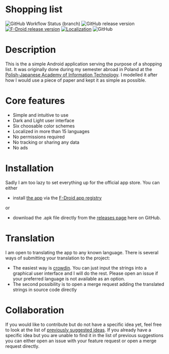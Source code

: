 # Shopping list
![GitHub Workflow Status (branch)](https://img.shields.io/github/actions/workflow/status/Abrynos/ShoppingList/ci.yml?branch=main&label=Build&logo=github)
![GitHub release version](https://img.shields.io/github/v/release/Abrynos/ShoppingList?label=Stable&logo=github)
[![F-Droid release version](https://img.shields.io/f-droid/v/pl.edu.pjwstk.s999844.shoppinglist?label=F-Droid&logo=fdroid)](https://f-droid.org/packages/pl.edu.pjwstk.s999844.shoppinglist/)
[![Localization](https://badges.crowdin.net/abrynosshoppinglist/localized.svg)](https://crowdin.com/project/abrynosshoppinglist)
![GitHub](https://img.shields.io/github/license/Abrynos/ShoppingList)

# Description
This is the a simple Android application serving the purpose of a shopping list. It was originally done during my semester abroad in Poland at the [Polish-Japanese Academy of Information Technology](https://www.pja.edu.pl/en/). I modelled it after how I would use a piece of paper and kept it as simple as possible.

# Core features
- Simple and intuitive to use
- Dark and Light user interface
- Six choosable color schemes
- Localized in more than 15 languages
- No permissions required
- No tracking or sharing any data
- No ads

# Installation
Sadly I am too lazy to set everything up for the official app store. You can either
- install [the app](https://f-droid.org/packages/pl.edu.pjwstk.s999844.shoppinglist/) via the [F-Droid app registry](https://f-droid.org/)

or

- download the .apk file directly from the [releases page](https://github.com/Abrynos/ShoppingList/releases/latest) here on GitHub.

# Translation
I am open to translating the app to any known language. There is several ways of submitting your translation to the project:
- The easiest way is [crowdin](https://crowdin.com/project/abrynosshoppinglist). You can just input the strings into a graphical user interface and I will do the rest. Please open an issue if your preferred language is not available as an option.
- The second possibility is to open a merge request adding the translated strings in source code directly

# Collaboration
If you would like to contribute but do not have a specific idea yet, feel free to look at the list of [previously suggested ideas](https://github.com/Abrynos/ShoppingList/issues?q=label%3A%22%F0%9F%91%8D+merge+request+okay%22). If you already have a specific idea but you are unable to find it in the list of previous suggestions you can either open an issue with your feature request or open a merge request directly.
